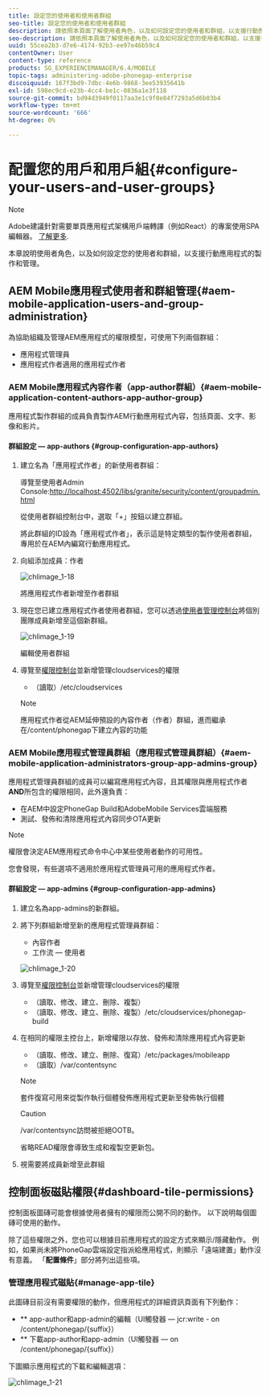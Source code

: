 ```yaml
---
title: 設定您的使用者和使用者群組
seo-title: 設定您的使用者和使用者群組
description: 請依照本頁面了解使用者角色，以及如何設定您的使用者和群組，以支援行動應用程式的製作和管理。
seo-description: 請依照本頁面了解使用者角色，以及如何設定您的使用者和群組，以支援行動應用程式的製作和管理。
uuid: 55cea2b3-d7e6-4174-92b3-ee97e46b59c4
contentOwner: User
content-type: reference
products: SG_EXPERIENCEMANAGER/6.4/MOBILE
topic-tags: administering-adobe-phonegap-enterprise
discoiquuid: 167f3bd9-7dbc-4e6b-9868-3ee53935641b
exl-id: 598ec9cd-e23b-4cc4-be1c-0836a1e3f118
source-git-commit: bd94d3949f0117aa3e1c9f0e84f7293a5d6b03b4
workflow-type: tm+mt
source-wordcount: '666'
ht-degree: 0%

---
```


# 配置您的用戶和用戶組{#configure-your-users-and-user-groups}

>[!NOTE]
>
>Adobe建議針對需要單頁應用程式架構用戶端轉譯（例如React）的專案使用SPA編輯器。 [了解更多](/help/sites-developing/spa-overview.md).

本章說明使用者角色，以及如何設定您的使用者和群組，以支援行動應用程式的製作和管理。

## AEM Mobile應用程式使用者和群組管理{#aem-mobile-application-users-and-group-administration}

為協助組織及管理AEM應用程式的權限模型，可使用下列兩個群組：

* 應用程式管理員
* 應用程式作者適用的應用程式作者

### AEM Mobile應用程式內容作者（app-author群組）{#aem-mobile-application-content-authors-app-author-group}

應用程式製作群組的成員負責製作AEM行動應用程式內容，包括頁面、文字、影像和影片。

#### 群組設定 — app-authors {#group-configuration-app-authors}

1. 建立名為「應用程式作者」的新使用者群組：

   導覽至使用者Admin Console:[http://localhost:4502/libs/granite/security/content/groupadmin.html](http://localhost:4502/libs/granite/security/content/groupadmin.html)

   從使用者群組控制台中，選取「+」按鈕以建立群組。

   將此群組的ID設為「應用程式作者」，表示這是特定類型的製作使用者群組，專用於在AEM內編寫行動應用程式。

1. 向組添加成員：作者

   ![chlimage_1-18](assets/chlimage_1-18.png)

   將應用程式作者新增至作者群組

1. 現在您已建立應用程式作者使用者群組，您可以透過[使用者管理控制台](http://localhost:4502/libs/granite/security/content/useradmin.md)將個別團隊成員新增至這個新群組。

   ![chlimage_1-19](assets/chlimage_1-19.png)

   編輯使用者群組

1. 導覽至[權限控制台](http://localhost:4502/useradmin)並新增管理cloudservices的權限

   * （讀取）/etc/cloudservices
   >[!NOTE]
   >
   >應用程式作者從AEM延伸預設的內容作者（作者）群組，進而繼承在/content/phonegap下建立內容的功能

### AEM Mobile應用程式管理員群組（應用程式管理員群組）{#aem-mobile-application-administrators-group-app-admins-group}

應用程式管理員群組的成員可以編寫應用程式內容，且其權限與應用程式作者&#x200B;**AND**&#x200B;所包含的權限相同，此外還負責：

* 在AEM中設定PhoneGap Build和AdobeMobile Services雲端服務
* 測試、發佈和清除應用程式內容同步OTA更新

>[!NOTE]
>
>權限會決定AEM應用程式命令中心中某些使用者動作的可用性。
>
>您會發現，有些選項不適用於應用程式管理員可用的應用程式作者。

#### 群組設定 — app-admins {#group-configuration-app-admins}

1. 建立名為app-admins的新群組。
1. 將下列群組新增至新的應用程式管理員群組：

   * 內容作者
   * 工作流 — 使用者

   ![chlimage_1-20](assets/chlimage_1-20.png)

1. 導覽至[權限控制台](http://localhost:4502/useradmin)並新增管理cloudservices的權限

   * （讀取、修改、建立、刪除、複製）
   * （讀取、修改、建立、刪除、複製）/etc/cloudservices/phonegap-build

1. 在相同的權限主控台上，新增權限以存放、發佈和清除應用程式內容更新

   * （讀取、修改、建立、刪除、復寫）/etc/packages/mobileapp
   * （讀取）/var/contentsync

   >[!NOTE]
   >
   >套件復寫可用來從製作執行個體發佈應用程式更新至發佈執行個體

   >[!CAUTION]
   >
   >/var/contentsync訪問被拒絕OOTB。
   >
   >省略READ權限會導致生成和複製空更新包。

1. 視需要將成員新增至此群組

## 控制面板磁貼權限{#dashboard-tile-permissions}

控制面板圖磚可能會根據使用者擁有的權限而公開不同的動作。 以下說明每個圖磚可使用的動作。

除了這些權限之外，您也可以根據目前應用程式的設定方式來顯示/隱藏動作。 例如，如果尚未將PhoneGap雲端設定指派給應用程式，則顯示「遠端建置」動作沒有意義。 「**配置條件**」部分將列出這些項。

### 管理應用程式磁貼{#manage-app-tile}

此圖磚目前沒有需要權限的動作，但應用程式的詳細資訊頁面有下列動作：

* ** app-author和app-admin的編輯（UI觸發器 — jcr:write - on /content/phonegap/{suffix}）
* ** 下載app-author和app-admin（UI觸發器 — on /content/phonegap/{suffix}）

下圖顯示應用程式的下載和編輯選項：

![chlimage_1-21](assets/chlimage_1-21.png)
